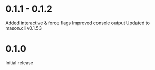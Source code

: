 # 0.1.1 - 0.1.2
Added interactive & force flags
Improved console output
Updated to mason.cli v0.1.53

# 0.1.0
Initial release